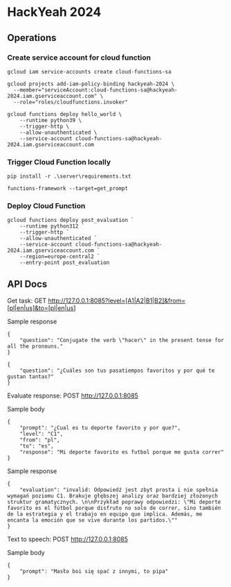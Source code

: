 # HackYeah 2024

## Operations
### Create service account for cloud function
```
gcloud iam service-accounts create cloud-functions-sa
```

```
gcloud projects add-iam-policy-binding hackyeah-2024 \
  --member="serviceAccount:cloud-functions-sa@hackyeah-2024.iam.gserviceaccount.com" \
  --role="roles/cloudfunctions.invoker"
```

```
gcloud functions deploy hello_world \
    --runtime python39 \
    --trigger-http \
    --allow-unauthenticated \
    --service-account cloud-functions-sa@hackyeah-2024.iam.gserviceaccount.com
```


### Trigger Cloud Function locally
```
pip install -r .\server\requirements.txt
```

```
functions-framework --target=get_prompt
```

### Deploy Cloud Function
```
gcloud functions deploy post_evaluation `
    --runtime python312 `
    --trigger-http `
    --allow-unauthenticated `
    --service-account cloud-functions-sa@hackyeah-2024.iam.gserviceaccount.com `
    --region=europe-central2 `
    --entry-point post_evaluation
```


## API Docs

Get task:
GET http://127.0.0.1:8085?level=[A1|A2|B1|B2]&from=[pl|en|us]&to=[pl|en|us]

Sample response
```
{
    "question": "Conjugate the verb \"hacer\" in the present tense for all the pronouns."
}
```

```
{
    "question": "¿Cuáles son tus pasatiempos favoritos y por qué te gustan tantas?"
}
```

Evaluate response:
POST http://127.0.0.1:8085

Sample body 
```
{
    "prompt": "¿Cual es tu deporte favorito y por que?",
    "level": "C1",
    "from": "pl",
    "to": "es",
    "response": "Mi deporte favorito es futbol porque me gusta correr"
}
```
Sample response
```
{
    "evaluation": "invalid: Odpowiedź jest zbyt prosta i nie spełnia wymagań poziomu C1. Brakuje głębszej analizy oraz bardziej złożonych struktur gramatycznych. \n\nPrzykład poprawy odpowiedzi: \"Mi deporte favorito es el fútbol porque disfruto no solo de correr, sino también de la estrategia y el trabajo en equipo que implica. Además, me encanta la emoción que se vive durante los partidos.\""
}
```

Text to speech:
POST http://127.0.0.1:8085

Sample body 
```
{
    "prompt": "Masło boi się spać z innymi, to pipa"
}
```